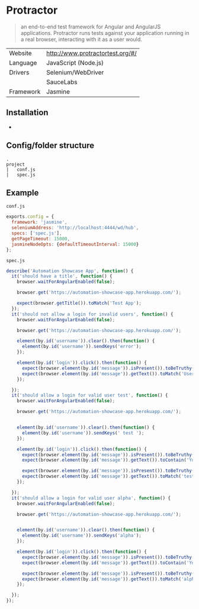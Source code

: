 # Protractor
> an end-to-end test framework for Angular and AngularJS applications. Protractor runs tests against your application running in a real browser, interacting with it as a user would.

|          |                                  |
|----------|----------------------------------|
|Website   | http://www.protractortest.org/#/ |
|Language  | JavaScript (Node.js)             |
|Drivers   | Selenium/WebDriver               |
|          | SauceLabs                        |
|Framework | Jasmine                          |

## Installation
*

## Config/folder structure
```
.
project
|   conf.js
|   spec.js
```

## Example
`conf.js`
```javascript
exports.config = {
  framework: 'jasmine',
  seleniumAddress: 'http://localhost:4444/wd/hub',
  specs: ['spec.js'],
  getPageTimeout: 15000,
  jasmineNodeOpts: {defaultTimeoutInterval: 15000}
};
```

`spec.js`
```javascript
describe('Automation Showcase App', function() {
  it('should have a title', function() {
    browser.waitForAngularEnabled(false);

    browser.get('https://automation-showcase-app.herokuapp.com/');

    expect(browser.getTitle()).toMatch('Test App');
  });
  it('should not allow a login for invalid users', function() {
    browser.waitForAngularEnabled(false);

    browser.get('https://automation-showcase-app.herokuapp.com/');

    element(by.id('username')).clear().then(function() {
      element(by.id('username')).sendKeys('error');
    });

    element(by.id('login')).click().then(function() {
      expect(browser.element(by.id('message')).isPresent()).toBeTruthy();
      expect(browser.element(by.id('message')).getText()).toMatch('Username was incorrect.');
    });

  });
  it('should allow a login for valid user test', function() {
    browser.waitForAngularEnabled(false);

    browser.get('https://automation-showcase-app.herokuapp.com/');


    element(by.id('username')).clear().then(function() {
      element(by.id('username')).sendKeys(' test ');
    });

    element(by.id('login')).click().then(function() {
      expect(browser.element(by.id('message')).isPresent()).toBeTruthy();
      expect(browser.element(by.id('message')).getText()).toContain('You are now signed in');

      expect(browser.element(by.id('message')).isPresent()).toBeTruthy();
      expect(browser.element(by.id('message')).getText()).toMatch('test');
    });

  });
  it('should allow a login for valid user alpha', function() {
    browser.waitForAngularEnabled(false);

    browser.get('https://automation-showcase-app.herokuapp.com/');


    element(by.id('username')).clear().then(function() {
      element(by.id('username')).sendKeys('alpha');
    });

    element(by.id('login')).click().then(function() {
      expect(browser.element(by.id('message')).isPresent()).toBeTruthy();
      expect(browser.element(by.id('message')).getText()).toContain('You are now signed in');

      expect(browser.element(by.id('message')).isPresent()).toBeTruthy();
      expect(browser.element(by.id('message')).getText()).toMatch('alpha');
    });

  });
});

```
